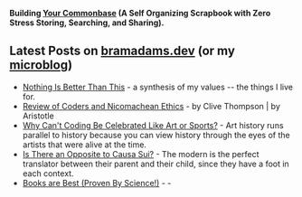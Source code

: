 **Building [Your Commonbase](https://bramses.notion.site/Your-Commonbase-BETA-10b034182ddd8038b9ffe11cc2833713) (A Self Organizing Scrapbook with Zero Stress Storing, Searching, and Sharing).**

## Latest Posts on [bramadams.dev](https://www.bramadams.dev/) (or my [microblog](https://bramses.micro.blog/))

<!--START_SECTION:feed-->
* [Nothing Is Better Than This](https:&#x2F;&#x2F;www.bramadams.dev&#x2F;nothing-is-better-than-this&#x2F;) - a synthesis of my values -- the things I live for.
* [Review of Coders and Nicomachean Ethics](https:&#x2F;&#x2F;www.bramadams.dev&#x2F;review-of-coders-and-nicomachean-ethics&#x2F;) - by Clive Thompson | by Aristotle
* [Why Can&#39;t Coding Be Celebrated Like Art or Sports?](https:&#x2F;&#x2F;www.bramadams.dev&#x2F;why-cant-coding-be-celebrated-like-art-or-sports-2&#x2F;) - Art history runs parallel to history because you can view history through the eyes of the artists that were alive at the time.
* [Is There an Opposite to Causa Sui?](https:&#x2F;&#x2F;www.bramadams.dev&#x2F;is-there-an-opposite-to-causa-sui&#x2F;) - The modern is the perfect translator between their parent and their child, since they have a foot in each context.
* [Books are Best (Proven By Science!)](https:&#x2F;&#x2F;www.bramadams.dev&#x2F;books-are-best-proven-by-science&#x2F;) - -
<!--END_SECTION:feed-->
